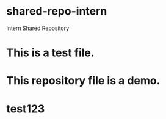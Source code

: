 
# shared-repo-intern
Intern Shared Repository

# This is a test file.
# This repository file is a demo.

# test123

